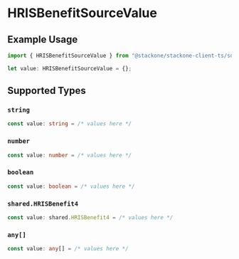 # HRISBenefitSourceValue

## Example Usage

```typescript
import { HRISBenefitSourceValue } from "@stackone/stackone-client-ts/sdk/models/shared";

let value: HRISBenefitSourceValue = {};
```

## Supported Types

### `string`

```typescript
const value: string = /* values here */
```

### `number`

```typescript
const value: number = /* values here */
```

### `boolean`

```typescript
const value: boolean = /* values here */
```

### `shared.HRISBenefit4`

```typescript
const value: shared.HRISBenefit4 = /* values here */
```

### `any[]`

```typescript
const value: any[] = /* values here */
```

